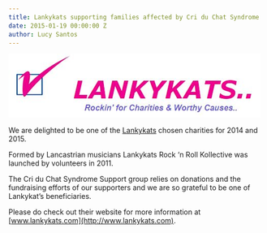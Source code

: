 ```yaml
---
title: Lankykats supporting families affected by Cri du Chat Syndrome
date: 2015-01-19 00:00:00 Z
author: Lucy Santos
---
```


![Lankykats](/img/posts/2015-01-19/lankykats.jpg)

We are delighted to be one of the [Lankykats](http://www.lankykats.com) chosen charities for 2014 and 2015. 

Formed by Lancastrian musicians Lankykats Rock ‘n Roll Kollective was launched by volunteers in 2011. 

The Cri du Chat Syndrome Support group relies on donations and the fundraising efforts of our supporters and we are so grateful to be one of Lankykat’s beneficiaries.

Please do check out their website for more information at [www.lankykats.com](http://www.lankykats.com).



